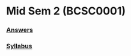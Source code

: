 # Mid Sem 2 (BCSC0001)


### [Answers](https://github.com/dbc2201/gla-bcsc0001-2018/blob/master/exams/mid%20sem%202/answers/README.md)  
### [Syllabus](https://github.com/dbc2201/gla-bcsc0001-2018/blob/master/exams/mid%20sem%202/syllabus/README.md)  

